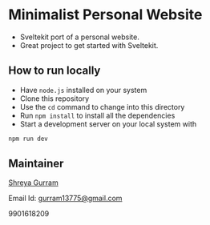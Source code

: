 # Minimalist Personal Website 

- Sveltekit port of a personal website.
- Great project to get started with Sveltekit.

## How to run locally

- Have `node.js` installed on your system
- Clone this repository
- Use the `cd` command to change into this directory
- Run `npm install` to install all the dependencies
- Start a development server on your local system with

```bash
npm run dev
```

## Maintainer

[Shreya Gurram](https://github.com/bun137/)

Email Id: [gurram13775@gmail.com](mailto:gurram13775@gmail.com)

9901618209
